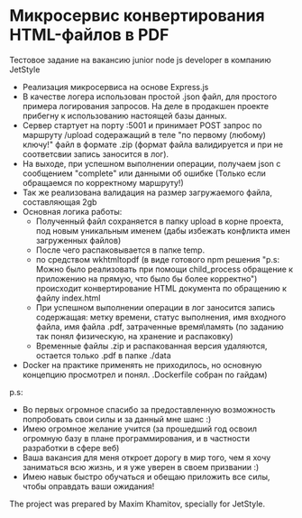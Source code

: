 # Микросервис конвертирования HTML-файлов в PDF
Тестовое задание на вакансию junior node js developer в компанию JetStyle

* Реализация микросервиса на основе Express.js
* В качестве логера использован простой .json файл, для простого примера логирования запросов. На деле в продакшен проекте прибегну к использованию настоящей базы данных.
* Сервер стартует на порту :5001 и принимает POST запрос по маршруту /upload содеражащий в теле "по первому (любому) ключу!" файл в формате .zip (формат файла валидируется и при не соответсвии запись заносится в лог).
* На выходе, при успешном выполнении операции, получаем json с сообщением "complete" или данными об ошибке (Только если обращаемся по корректному маршруту!)
* Так же реализована валидация на размер загружаемого файла, составляющая 2gb
* Основная логика работы: 
  - Полученный файл сохраняется в папку upload в корне проекта, под новым уникальным именем (дабы избежать конфликта имен загруженных файлов)
  - После чего распаковывается в папке temp.
  - по средством wkhtmltopdf (в виде готового npm решения "p.s: Можно было реализовать при помощи child_process обращение к приложению на прямую, что было бы более корректно") происходит конвертирование HTML документа
  по обращению к файлу index.html
  - При успешном выполнении операции в лог заносится запись содержащая: метку времени, статус выполнения, имя входного файла, имя файла .pdf, затраченные время\память (по заданию так понял физическую, на хранение и распаковку)
  - Временные файлы .zip и распакованная версия удаляются, остается только .pdf в папке ./data
* Docker на практике применять не приходилось, но основную концепцию просмотрел и понял. .Dockerfile собран по гайдам)
  
p.s: 
- Во первых огромное спасибо за предоставленную возможность попробовать свои силы и за данный мне шанс :)
- Имею огромное желание учится (за прошедший год освоил огромную базу в плане программирования, и в частности разработки в сфере веб)
- Ваша вакансия для меня откроет дорогу в мир того, чем я хочу заниматься всю жизнь, и я уже уверен в своем призвании :)
- Имею навык быстро обучаться и обещаю приложить все силы, чтобы оправдать ваши ожидания!

The project was prepared by Maxim Khamitov, specially for JetStyle.

